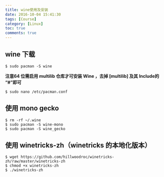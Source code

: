 ```yaml
---
title: wine使用及安装
date: 2016-10-04 15:41:30
tags: [Course]
category: [Linux]
toc: true
comments: true
---
```

## wine 下载
```
$ sudo pacman -S wine
```
**注意64 位需启用 multilib 仓库才可安装 Wine ，去掉 [multilib] 及其 Include的 “#”即可**
```
$ sudo nano /etc/pacman.conf
```
<!--more-->
## 使用 mono gecko
```
$ rm -rf ~/.wine
$ sudo pacman -S wine-mono
$ sudo pacman -S wine_gecko
```
## 使用 winetricks-zh（winetricks 的本地化版本）
```
$ wget https://github.com/hillwoodroc/winetricks-zh/raw/master/winetricks-zh
$ chmod +x winetricks-zh
$ ./winetricks-zh
```


